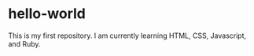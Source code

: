# hello-world
This is my first repository. 
I am currently learning HTML, CSS, Javascript, and Ruby. 
